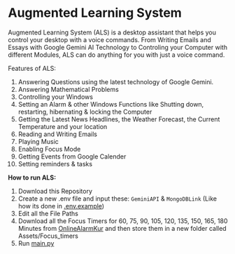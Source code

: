# Augmented Learning System

Augmented Learning System (ALS) is a desktop assistant that helps you control your desktop with a voice commands. From Writing Emails and Essays with Google Gemini AI Technology to Controling your Computer with different Modules, ALS can do anything for you with just a voice command.

Features of ALS:

1. Answering Questions using the latest technology of Google Gemini.
2. Answering Mathematical Problems
3. Controlling your Windows
4. Setting an Alarm & other Windows Functions like Shutting down, restarting, hibernating & locking the Computer
5. Getting the Latest News Headlines, the Weather Forecast, the Current Temperature and your location
6. Reading and Writing Emails
7. Playing Music
8. Enabling Focus Mode
9. Getting Events from Google Calender
10. Setting reminders & tasks


**How to run ALS:**

1. Download this Repository
2. Create a new .env file and input these: `GeminiAPI` & `MongoDBLink` (Like how its done in [.env.example](https://github.com/juzcallmekaushik/Augmented-Learning-System/blob/main/.env.example))
3. Edit all the File Paths
4. Download all the Focus Timers for 60, 75, 90, 105, 120, 135, 150, 165, 180 Minutes from [OnlineAlarmKur](https://www.youtube.com/@OnlineAlarmKurTV) and then store them in a new folder called Assets/Focus_timers
5. Run [main.py](https://github.com/juzcallmekaushik/Augmented-Learning-System/blob/main/src/main.py)
